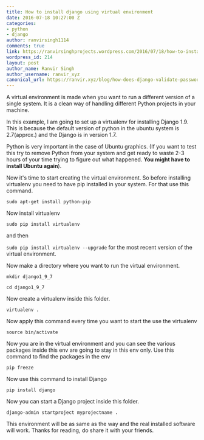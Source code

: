 ```yaml
---
title: How to install django using virtual environment
date: 2016-07-18 10:27:00 Z
categories:
- python
- django
author: ranvirsingh1114
comments: true
link: https://ranvirsinghprojects.wordpress.com/2016/07/18/how-to-install-django-using-virtual-environment/
wordpress_id: 214
layout: post
author_name: Ranvir Singh
author_username: ranvir_xyz
canonical_url: https://ranvir.xyz/blog/how-does-django-validate-passwords/
---
```


A virtual environment is made when you want to run a different version of a single system. It is a clean way of handling different Python projects in your machine.

In this example, I am going to set up a virtualenv for installing Django 1.9. This is because the default version of python in the ubuntu system is 2.7(approx.) and the Django is in version 1.7.

Python is very important in the case of Ubuntu graphics. (If you want to test this try to remove Python from your system and get ready to waste 2-3 hours of your time trying to figure out what happened. **You might have to install Ubuntu again**).

Now it's time to start creating the virtual environment. So before installing virtualenv you need to have pip installed in your system. For that use this command.

```sudo apt-get install python-pip```

Now install virtualenv

```sudo pip install virtualenv```

and then

`sudo pip install virtualenv --upgrade` for the most recent version of the virtual environment.

Now make a directory where you want to run the virtual environment.

```mkdir django1_9_7```

```cd django1_9_7```

Now create a virtualenv inside this folder.

```virtualenv .```

Now apply this command every time you want to start the use the virtualenv

```source bin/activate```

Now you are in the virtual environment and you can see the various packages inside this env are going to stay in this env only. Use this command to find the packages in the env

```pip freeze```

Now use this command to install Django

```pip install django```

Now you can start a Django project inside this folder.

```django-admin startproject myprojectname .```

This environment will be as same as the way and the real installed software will work. Thanks for reading, do share it with your friends.